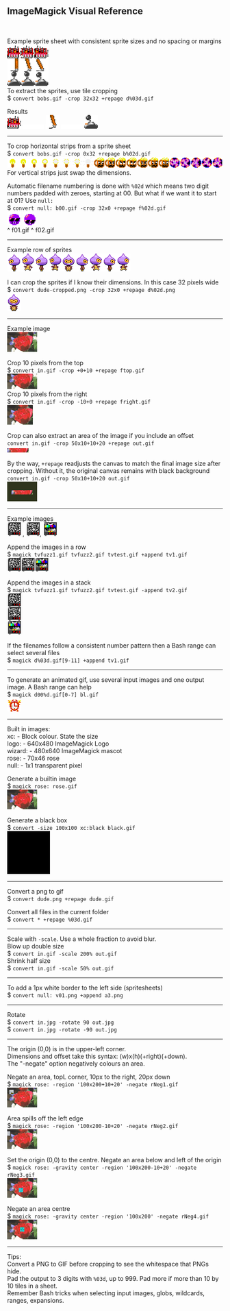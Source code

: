 ## ImageMagick Visual Reference

<br>

Example sprite sheet with consistent sprite sizes and no spacing or margins  
![a](images/chunk-39.png)  
To extract the sprites, use tile cropping  
\$ `convert bobs.gif -crop 32x32 +repage d%03d.gif`

Results  
![a](images/d312.gif) ![a](images/spacer.gif) ![a](images/d333.gif) ![a](images/spacer.gif) ![a](images/d354.gif) 

---

To crop horizontal strips from a sprite sheet  
\$ `convert bobs.gif -crop 0x32 +repage b%02d.gif`  
![a](images/b01.png)  
For vertical strips just swap the dimensions.

Automatic filename numbering is done with `%02d` which means two digit numbers padded with zeroes, starting at 00. But what if we want it to start at 01? Use `null:`  
\$ `convert null: b00.gif -crop 32x0 +repage f%02d.gif`  
![a](images/f01.gif) ![a](images/f02.gif)  
^ f01.gif ^ f02.gif

---

Example row of sprites  
![a](images/dude.png)

I can crop the sprites if I know their dimensions. In this case 32 pixels wide  
\$ `convert dude-cropped.png -crop 32x0 +repage d%02d.png`  
![a](images/d04.png)

---

Example image  
![a](images/rose.gif)

Crop 10 pixels from the top  
\$ `convert in.gif -crop +0+10 +repage ftop.gif`  
![a](images/ftop.gif)  
Crop 10 pixels from the right  
\$ `convert in.gif -crop -10+0 +repage fright.gif`  
![a](images/fright.gif)  

Crop can also extract an area of the image if you include an offset  
`convert in.gif -crop 50x10+10+20 +repage out.gif`  
![a](images/roe.gif)  

By the way, `+repage` readjusts the canvas to match the final image size after cropping. Without it, the original canvas remains with black background  
`convert in.gif -crop 50x10+10+20 out.gif`  
![a](images/ro.gif)  

---

Example images  
![a](images/d120.gif) , ![a](images/d121.gif), ![a](images/d131.gif)

Append the images in a row  
\$ `magick tvfuzz1.gif tvfuzz2.gif tvtest.gif +append tv1.gif`  
![a](images/tvs1.gif)

Append the images in a stack  
\$ `magick tvfuzz1.gif tvfuzz2.gif tvtest.gif -append tv2.gif`  
![a](images/tvs2.gif)

If the filenames follow a consistent number pattern then a Bash range can select several files  
\$ `magick d%03d.gif[9-11] +append tv1.gif`

---

To generate an animated gif, use several input images and one output image. A Bash range can help  
\$ `magick d00%d.gif[0-7] bl.gif`  
![a](images/ac.gif)

---

Built in images:  
xc: - Block colour. State the size  
logo: - 640x480 ImageMagick Logo  
wizard: - 480x640 ImageMagick mascot  
rose: - 70x46 rose  
null: - 1x1 transparent pixel

Generate a builtin image  
\$ `magick rose: rose.gif`  
![a](images/rose.gif)

Generate a black box  
\$ `convert -size 100x100 xc:black black.gif`  
![a](images/black.gif)


---

Convert a png to gif  
\$ `convert dude.png +repage dude.gif`

Convert all files in the current folder  
\$ `convert * +repage %03d.gif`

---

Scale with `-scale`. Use a whole fraction to avoid blur.  
Blow up double size  
\$ `convert in.gif -scale 200% out.gif`  
Shrink half size  
\$ `convert in.gif -scale 50% out.gif`

---

To add a 1px white border to the left side (spritesheets)  
\$ `convert null: v01.png +append a3.png`

---

Rotate  
\$ `convert in.jpg -rotate 90 out.jpg`  
\$ `convert in.jpg -rotate -90 out.jpg`

---

The origin (0,0) is in the upper-left corner.  
Dimensions and offset take this syntax: (w)x(h)(+right)(+down).  
The "-negate" option negatively colours an area.

Negate an area, topL corner, 10px to the right, 20px down  
\$ `magick rose: -region '100x200+10+20' -negate rNeg1.gif`  
![a](images/rNeg1.gif)

Area spills off the left edge  
\$ `magick rose: -region '100x200-10+20' -negate rNeg2.gif`  
![a](images/rNeg2.gif)

Set the origin (0,0) to the centre. Negate an area below and left of the origin  
\$ `magick rose: -gravity center -region '100x200-10+20' -negate rNeg3.gif`  
![a](images/rNeg3.gif)

Negate an area centre  
\$ `magick rose: -gravity center -region '100x200' -negate rNeg4.gif`  
![a](images/rNeg4.gif)

---

Tips:  
Convert a PNG to GIF before cropping to see the whitespace that PNGs hide.  
Pad the output to 3 digits with `%03d`, up to 999. Pad more if more than 10 by 10 tiles in a sheet.  
Remember Bash tricks when selecting input images, globs, wildcards, ranges, expansions.
